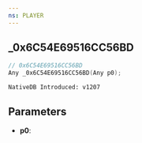 ```yaml
---
ns: PLAYER
---
```

## _0x6C54E69516CC56BD

```c
// 0x6C54E69516CC56BD
Any _0x6C54E69516CC56BD(Any p0);
```

```
NativeDB Introduced: v1207
```

## Parameters
* **p0**:
